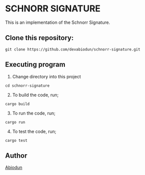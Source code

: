 # SCHNORR SIGNATURE

This is an implementation of the Schnorr Signature.

## Clone this repository:
```
git clone https://github.com/devabiodun/schnorr-signature.git
```
## Executing program
1. Change directory into this project
```
cd schnorr-signature
```
2. To build the code, run;
```
cargo build
```
3. To run the code, run;
```
cargo run
```
4. To test the code, run;
```
cargo test
```

## Author
[Abiodun](https://x.com/_abiodunAwoyemi)
